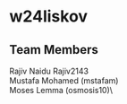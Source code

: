 # w24liskov
## Team Members
Rajiv Naidu Rajiv2143\
Mustafa Mohamed (mstafam)\
Moses Lemma (osmosis10)\
